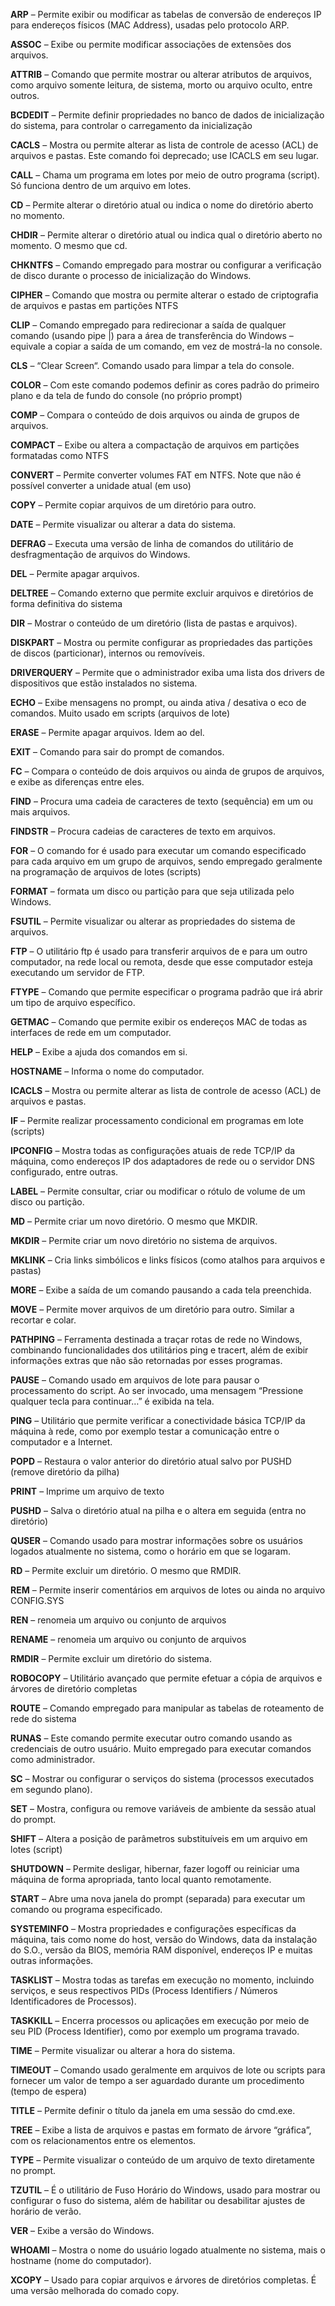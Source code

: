 **ARP** – Permite exibir ou modificar as tabelas de conversão de endereços IP para endereços físicos (MAC Address), usadas pelo protocolo ARP.

**ASSOC** – Exibe ou permite modificar associações de extensões dos arquivos.

**ATTRIB** – Comando que permite mostrar ou alterar atributos de arquivos, como arquivo somente leitura, de sistema, morto ou arquivo oculto, entre outros.

**BCDEDIT** – Permite definir propriedades no banco de dados de inicialização do sistema, para controlar o carregamento da inicialização

**CACLS** – Mostra ou permite alterar as lista de controle de acesso (ACL) de arquivos e pastas. Este comando foi deprecado; use ICACLS em seu lugar.

**CALL** – Chama um programa em lotes por meio de outro programa (script). Só funciona dentro de um arquivo em lotes.

**CD** – Permite alterar o diretório atual ou indica o nome do diretório aberto no momento.

**CHDIR** – Permite alterar o diretório atual ou indica qual o diretório aberto no momento. O mesmo que cd.

**CHKNTFS** – Comando empregado para mostrar ou configurar a verificação de disco durante o processo de inicialização do Windows.

**CIPHER** – Comando que mostra ou permite alterar o estado de criptografia de arquivos e pastas em partições NTFS

**CLIP** – Comando empregado para redirecionar a saída de qualquer comando (usando pipe |) para a área de transferência do Windows – equivale a copiar a saída de um comando, em vez de mostrá-la no console.

**CLS** – “Clear Screen“. Comando usado para limpar a tela do console. 

**COLOR** – Com este comando podemos definir as cores padrão do primeiro plano e da tela de fundo do console (no próprio prompt)

**COMP** – Compara o conteúdo de dois arquivos ou ainda de grupos de arquivos.

**COMPACT** – Exibe ou altera a compactação de arquivos em partições formatadas como NTFS

**CONVERT** – Permite converter volumes FAT em NTFS. Note que não é possível converter a unidade atual (em uso)

**COPY** – Permite copiar arquivos de um diretório para outro.

**DATE** – Permite visualizar ou alterar a data do sistema.

**DEFRAG** – Executa uma versão de linha de comandos do utilitário de desfragmentação de arquivos do Windows.

**DEL** – Permite apagar arquivos.

**DELTREE** – Comando externo que permite excluir arquivos e diretórios de forma definitiva do sistema

**DIR** – Mostrar o conteúdo de um diretório (lista de pastas e arquivos).

**DISKPART** – Mostra ou permite configurar as propriedades das partições de discos (particionar), internos ou removíveis.

**DRIVERQUERY** – Permite que o administrador exiba uma lista dos drivers de dispositivos que estão instalados no sistema.

**ECHO** – Exibe mensagens no prompt, ou ainda ativa / desativa o eco de comandos. Muito usado em scripts (arquivos de lote)

**ERASE** – Permite apagar arquivos. Idem ao del.

**EXIT** – Comando para sair do prompt de comandos.

**FC** – Compara o conteúdo de dois arquivos ou ainda de grupos de arquivos, e exibe as diferenças entre eles.

**FIND** – Procura uma cadeia de caracteres de texto (sequência) em um ou mais arquivos.

**FINDSTR** – Procura cadeias de caracteres de texto em arquivos.

**FOR** – O comando for é usado para executar um comando especificado para cada arquivo em um grupo de arquivos, sendo empregado geralmente na programação de arquivos de lotes (scripts)

**FORMAT** – formata um disco ou partição para que seja utilizada pelo Windows.

**FSUTIL** – Permite visualizar ou alterar as propriedades do sistema de arquivos.

**FTP** – O utilitário ftp é usado para transferir arquivos de e para um outro computador, na rede local ou remota, desde que esse computador esteja executando um servidor de FTP.

**FTYPE** – Comando que permite especificar o programa padrão que irá abrir um tipo de arquivo específico.

**GETMAC** – Comando que permite exibir os endereços MAC de todas as interfaces de rede em um computador.

**HELP** – Exibe a ajuda dos comandos em si.

**HOSTNAME** – Informa o nome do computador.

**ICACLS** – Mostra ou permite alterar as lista de controle de acesso (ACL) de arquivos e pastas.

**IF** – Permite realizar processamento condicional em programas em lote (scripts)

**IPCONFIG** – Mostra todas as configurações atuais de rede TCP/IP da máquina, como endereços IP dos adaptadores de rede ou o servidor DNS configurado, entre outras.

**LABEL** – Permite consultar, criar ou modificar o rótulo de volume de um disco ou partição.

**MD** – Permite criar um novo diretório. O mesmo que MKDIR.

**MKDIR** – Permite criar um novo diretório no sistema de arquivos.

**MKLINK** – Cria links simbólicos e links físicos (como atalhos para arquivos e pastas)

**MORE** – Exibe a saída de um comando pausando a cada tela preenchida.

**MOVE** – Permite mover arquivos de um diretório para outro. Similar a recortar e colar.

**PATHPING** – Ferramenta destinada a traçar rotas de rede no Windows, combinando funcionalidades dos utilitários ping e tracert, além de exibir informações extras que não são retornadas por esses programas.

**PAUSE** – Comando usado em arquivos de lote para pausar o processamento do script. Ao ser invocado, uma mensagem “Pressione qualquer tecla para continuar…” é exibida na tela.

**PING** – Utilitário que permite verificar a conectividade básica TCP/IP da máquina à rede, como por exemplo testar a comunicação entre o computador e a Internet.

**POPD** – Restaura o valor anterior do diretório atual salvo por PUSHD (remove diretório da pilha)

**PRINT** – Imprime um arquivo de texto

**PUSHD** – Salva o diretório atual na pilha e o altera em seguida (entra no diretório)

**QUSER** – Comando usado para mostrar informações sobre os usuários logados atualmente no sistema, como o horário em que se logaram.

**RD** – Permite excluir um diretório. O mesmo que RMDIR.

**REM** – Permite inserir comentários em arquivos de lotes ou ainda no arquivo CONFIG.SYS

**REN** – renomeia um arquivo ou conjunto de arquivos

**RENAME** – renomeia um arquivo ou conjunto de arquivos

**RMDIR** – Permite excluir um diretório do sistema.

**ROBOCOPY** – Utilitário avançado que permite efetuar a cópia de arquivos e árvores de diretório completas

**ROUTE** – Comando empregado para manipular as tabelas de roteamento de rede do sistema

**RUNAS** – Este comando permite executar outro comando usando as credenciais de outro usuário. Muito empregado para executar comandos como administrador.

**SC** – Mostrar ou configurar o serviços do sistema (processos executados em segundo plano).

**SET** – Mostra, configura ou remove variáveis de ambiente da sessão atual do prompt.

**SHIFT** – Altera a posição de parâmetros substituíveis em um arquivo em lotes (script)

**SHUTDOWN** – Permite desligar, hibernar, fazer logoff ou reiniciar uma máquina de forma apropriada, tanto local quanto remotamente.

**START** – Abre uma nova janela do prompt (separada) para executar um comando ou programa especificado.

**SYSTEMINFO** – Mostra propriedades e configurações específicas da máquina, tais como nome do host, versão do Windows, data da instalação do S.O., versão da BIOS, memória RAM disponível, endereços IP e muitas outras informações.

**TASKLIST** – Mostra todas as tarefas em execução no momento, incluindo serviços, e seus respectivos PIDs (Process Identifiers / Números Identificadores de Processos).

**TASKKILL** – Encerra processos ou aplicações em execução por meio de seu PID (Process Identifier), como por exemplo um programa travado.

**TIME** – Permite visualizar ou alterar a hora do sistema.

**TIMEOUT** – Comando usado geralmente em arquivos de lote ou scripts para fornecer um valor de tempo a ser aguardado durante um procedimento (tempo de espera)

**TITLE** – Permite definir o título da janela em uma sessão do cmd.exe.

**TREE** – Exibe a lista de arquivos e pastas em formato de árvore “gráfica”, com os relacionamentos entre os elementos.

**TYPE** – Permite visualizar o conteúdo de um arquivo de texto diretamente no prompt.

**TZUTIL** – É o utilitário de Fuso Horário do Windows, usado para mostrar ou configurar o fuso do sistema, além de habilitar ou desabilitar ajustes de horário de verão.

**VER** – Exibe a versão do Windows.

**WHOAMI** – Mostra o nome do usuário logado atualmente no sistema, mais o hostname (nome do computador).

**XCOPY** – Usado para copiar arquivos e árvores de diretórios completas. É uma versão melhorada do comado copy.